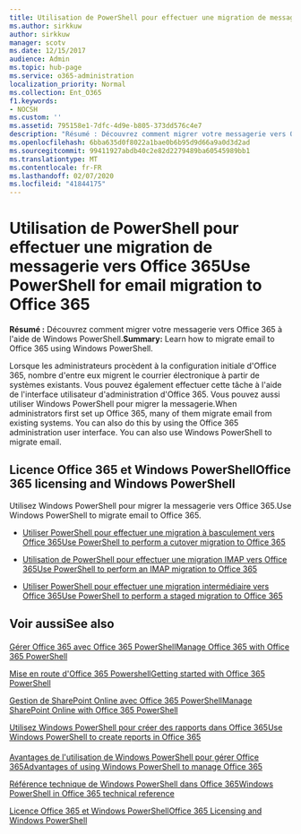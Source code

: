 ```yaml
---
title: Utilisation de PowerShell pour effectuer une migration de messagerie vers Office 365
ms.author: sirkkuw
author: sirkkuw
manager: scotv
ms.date: 12/15/2017
audience: Admin
ms.topic: hub-page
ms.service: o365-administration
localization_priority: Normal
ms.collection: Ent_O365
f1.keywords:
- NOCSH
ms.custom: ''
ms.assetid: 795158e1-7dfc-4d9e-b805-373dd576c4e7
description: "Résumé : Découvrez comment migrer votre messagerie vers Office 365 à l'aide de Windows PowerShell."
ms.openlocfilehash: 6bba635d0f8022a1bae0b6b95d9d66a9a0d3d2ad
ms.sourcegitcommit: 99411927abdb40c2e82d2279489ba60545989bb1
ms.translationtype: MT
ms.contentlocale: fr-FR
ms.lasthandoff: 02/07/2020
ms.locfileid: "41844175"
---
```

# <a name="use-powershell-for-email-migration-to-office-365"></a><span data-ttu-id="ac986-103">Utilisation de PowerShell pour effectuer une migration de messagerie vers Office 365</span><span class="sxs-lookup"><span data-stu-id="ac986-103">Use PowerShell for email migration to Office 365</span></span>

 <span data-ttu-id="ac986-104">**Résumé :** Découvrez comment migrer votre messagerie vers Office 365 à l'aide de Windows PowerShell.</span><span class="sxs-lookup"><span data-stu-id="ac986-104">**Summary:** Learn how to migrate email to Office 365 using Windows PowerShell.</span></span>
  
<span data-ttu-id="ac986-p101">Lorsque les administrateurs procèdent à la configuration initiale d'Office 365, nombre d'entre eux migrent le courrier électronique à partir de systèmes existants. Vous pouvez également effectuer cette tâche à l'aide de l'interface utilisateur d'administration d'Office 365. Vous pouvez aussi utiliser Windows PowerShell pour migrer la messagerie.</span><span class="sxs-lookup"><span data-stu-id="ac986-p101">When administrators first set up Office 365, many of them migrate email from existing systems. You can also do this by using the Office 365 administration user interface. You can also use Windows PowerShell to migrate email.</span></span>
  
## <a name="office-365-licensing-and-windows-powershell"></a><span data-ttu-id="ac986-108">Licence Office 365 et Windows PowerShell</span><span class="sxs-lookup"><span data-stu-id="ac986-108">Office 365 licensing and Windows PowerShell</span></span>

<span data-ttu-id="ac986-109">Utilisez Windows PowerShell pour migrer la messagerie vers Office 365.</span><span class="sxs-lookup"><span data-stu-id="ac986-109">Use Windows PowerShell to migrate email to Office 365.</span></span> 
  
- [<span data-ttu-id="ac986-110">Utiliser PowerShell pour effectuer une migration à basculement vers Office 365</span><span class="sxs-lookup"><span data-stu-id="ac986-110">Use PowerShell to perform a cutover migration to Office 365</span></span>](use-powershell-to-perform-a-cutover-migration-to-office-365.md)
    
- [<span data-ttu-id="ac986-111">Utilisation de PowerShell pour effectuer une migration IMAP vers Office 365</span><span class="sxs-lookup"><span data-stu-id="ac986-111">Use PowerShell to perform an IMAP migration to Office 365</span></span>](use-powershell-to-perform-an-imap-migration-to-office-365.md)
    
- [<span data-ttu-id="ac986-112">Utiliser PowerShell pour effectuer une migration intermédiaire vers Office 365</span><span class="sxs-lookup"><span data-stu-id="ac986-112">Use PowerShell to perform a staged migration to Office 365</span></span>](use-powershell-to-perform-a-staged-migration-to-office-365.md)
    
## <a name="see-also"></a><span data-ttu-id="ac986-113">Voir aussi</span><span class="sxs-lookup"><span data-stu-id="ac986-113">See also</span></span>

#### 

[<span data-ttu-id="ac986-114">Gérer Office 365 avec Office 365 PowerShell</span><span class="sxs-lookup"><span data-stu-id="ac986-114">Manage Office 365 with Office 365 PowerShell</span></span>](manage-office-365-with-office-365-powershell.md)
  
[<span data-ttu-id="ac986-115">Mise en route d'Office 365 Powershell</span><span class="sxs-lookup"><span data-stu-id="ac986-115">Getting started with Office 365 PowerShell</span></span>](getting-started-with-office-365-powershell.md)
  
[<span data-ttu-id="ac986-116">Gestion de SharePoint Online avec Office 365 PowerShell</span><span class="sxs-lookup"><span data-stu-id="ac986-116">Manage SharePoint Online with Office 365 PowerShell</span></span>](manage-sharepoint-online-with-office-365-powershell.md)
  
[<span data-ttu-id="ac986-117">Utilisez Windows PowerShell pour créer des rapports dans Office 365</span><span class="sxs-lookup"><span data-stu-id="ac986-117">Use Windows PowerShell to create reports in Office 365</span></span>](use-windows-powershell-to-create-reports-in-office-365.md)
#### 

[<span data-ttu-id="ac986-118">Avantages de l'utilisation de Windows PowerShell pour gérer Office 365</span><span class="sxs-lookup"><span data-stu-id="ac986-118">Advantages of using Windows PowerShell to manage Office 365</span></span>](https://technet.microsoft.com/library/15144a50-453e-4cd5-befd-bc6736697967.aspx)
  
[<span data-ttu-id="ac986-119">Référence technique de Windows PowerShell dans Office 365</span><span class="sxs-lookup"><span data-stu-id="ac986-119">Windows PowerShell in Office 365 technical reference</span></span>](https://technet.microsoft.com/library/10d5c66a-7579-4319-aaa5-7a5e21d49cea.aspx)
  
[<span data-ttu-id="ac986-120">Licence Office 365 et Windows PowerShell</span><span class="sxs-lookup"><span data-stu-id="ac986-120">Office 365 Licensing and Windows PowerShell</span></span>](https://technet.microsoft.com/library/6ca0e430-f7ba-4184-becf-14c6c5c8dde5.aspx)

